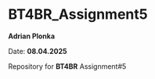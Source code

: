 # BT4BR_Assignment5 

**Adrian Plonka**

Date: **08.04.2025**

Repository for **BT4BR** Assignment#5


